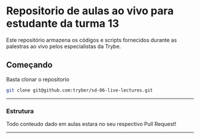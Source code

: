 # Repositorio de aulas ao vivo para estudante da turma 13

Este repositório armazena os códigos e scripts fornecidos durante as palestras ao vivo pelos especialistas da Trybe.

## Começando

Basta clonar o repositorio

```sh
git clone git@github.com:tryber/sd-06-live-lectures.git
```

---

### Estrutura

Todo conteudo dado em aulas estara no seu respectivo Pull Request!

---
